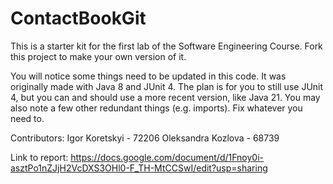 # ContactBookGit
This is a starter kit for the first lab of the Software Engineering Course.
Fork this project to make your own version of it.

You will notice some things need to be updated in this code. It was originally made with Java 8 and JUnit 4. The plan is for you to still use JUnit 4, but you can and should use a more recent version, like Java 21. You may also note a few other redundant things (e.g. imports). Fix whatever you need to.

Contributors:
Igor Koretskyi - 72206
Oleksandra Kozlova - 68739

Link to report:
https://docs.google.com/document/d/1Fnoy0i-asztPo1nZJjH2VcDXS3OHl0-F_TH-MtCCSwI/edit?usp=sharing
